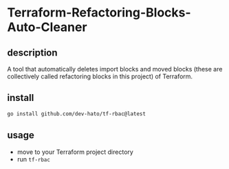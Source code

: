 # Terraform-Refactoring-Blocks-Auto-Cleaner

## description

A tool that automatically deletes import blocks and moved blocks (these are collectively called refactoring blocks in this project) of Terraform.

## install

```bash
go install github.com/dev-hato/tf-rbac@latest
```

## usage

- move to your Terraform project directory
- run `tf-rbac`
